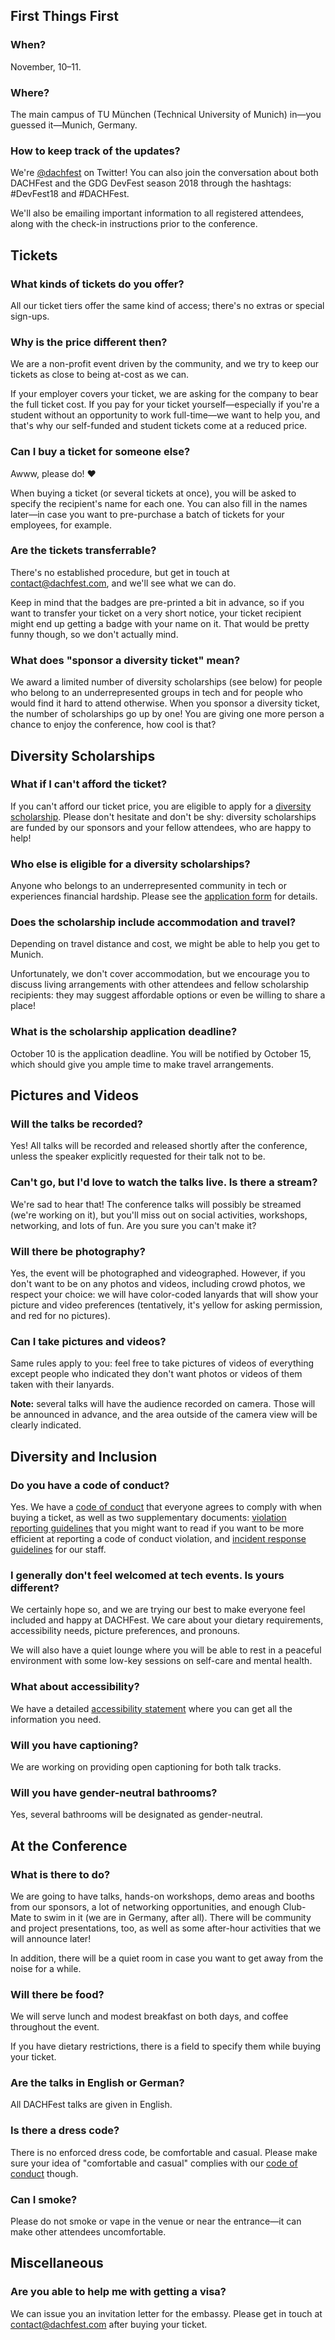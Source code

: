 ## First Things First

### When?

November, 10–11.

### Where?

The main campus of TU München (Technical University of Munich) in—you guessed it—Munich, Germany.

### How to keep track of the updates?

We're [@dachfest](https://twitter.com/dachfest) on Twitter! You can also join the conversation about both DACHFest and the GDG DevFest season 2018 through the hashtags: #DevFest18 and #DACHFest.

We'll also be emailing important information to all registered attendees, along with the check-in instructions prior to the conference.


## Tickets

### What kinds of tickets do you offer?

All our ticket tiers offer the same kind of access; there's no extras or special sign-ups.

### Why is the price different then?

We are a non-profit event driven by the community, and we try to keep our tickets as close to being at-cost as we can.

If your employer covers your ticket, we are asking for the company to bear the full ticket cost. If you pay for your ticket yourself—especially if you're a student without an opportunity to work full-time—we want to help you, and that's why our self-funded and student tickets come at a reduced price.

### Can I buy a ticket for someone else?

Awww, please do! ❤️

When buying a ticket (or several tickets at once), you will be asked to specify the recipient's name for each one. You can also fill in the names later—in case you want to pre-purchase a batch of tickets for your employees, for example.

### Are the tickets transferrable?

There's no established procedure, but get in touch at [contact@dachfest.com](mailto:contact@dachfest.com), and we'll see what we can do.

Keep in mind that the badges are pre-printed a bit in advance, so if you want to transfer your ticket on a very short notice, your ticket recipient might end up getting a badge with your name on it. That would be pretty funny though, so we don't actually mind.

### What does "sponsor a diversity ticket" mean?

We award a limited number of diversity scholarships (see below) for people who belong to an underrepresented groups in tech and for people who would find it hard to attend otherwise. When you sponsor a diversity ticket, the number of scholarships go up by one! You are giving one more person a chance to enjoy the conference, how cool is that?


## Diversity Scholarships

### What if I can't afford the ticket?

If you can't afford our ticket price, you are eligible to apply for a [diversity scholarship](https://docs.google.com/forms/d/e/1FAIpQLSfUErEWRxKJ4I9GJ3O3-QXeI8_SavoVxTS7jTj1Emv5OMdZgg/viewform). Please don't hesitate and don't be shy: diversity scholarships are funded by our sponsors and your fellow attendees, who are happy to help!

### Who else is eligible for a diversity scholarships?

Anyone who belongs to an underrepresented community in tech or experiences financial hardship. Please see the [application form](https://docs.google.com/forms/d/e/1FAIpQLSfUErEWRxKJ4I9GJ3O3-QXeI8_SavoVxTS7jTj1Emv5OMdZgg/viewform) for details.

### Does the scholarship include accommodation and travel?

Depending on travel distance and cost, we might be able to help you get to Munich.

Unfortunately, we don't cover accommodation, but we encourage you to discuss living arrangements with other attendees and fellow scholarship recipients: they may suggest affordable options or even be willing to share a place!

### What is the scholarship application deadline?

October 10 is the application deadline. You will be notified by October 15, which should give you ample time to make travel arrangements.


## Pictures and Videos

### Will the talks be recorded?

Yes! All talks will be recorded and released shortly after the conference, unless the speaker explicitly requested for their talk not to be.

### Can't go, but I'd love to watch the talks live. Is there a stream?

We're sad to hear that! The conference talks will possibly be streamed (we're working on it), but you'll miss out on social activities, workshops, networking, and lots of fun. Are you sure you can't make it?

### Will there be photography?

Yes, the event will be photographed and videographed. However, if you don't want to be on any photos and videos, including crowd photos, we respect your choice: we will have color-coded lanyards that will show your picture and video preferences (tentatively, it's yellow for asking permission, and red for no pictures).

### Can I take pictures and videos?

Same rules apply to you: feel free to take pictures of videos of everything except people who indicated they don't want photos or videos of them taken with their lanyards.

**Note:** several talks will have the audience recorded on camera. Those will be announced in advance, and the area outside of the camera view will be clearly indicated.


## Diversity and Inclusion

### Do you have a code of conduct?

Yes. We have a [code of conduct](/conduct) that everyone agrees to comply with when buying a ticket, as well as two supplementary documents: [violation reporting guidelines](/violation-reporting) that you might want to read if you want to be more efficient at reporting a code of conduct violation, and [incident response guidelines](/incident-response) for our staff.

### I generally don't feel welcomed at tech events. Is yours different?

We certainly hope so, and we are trying our best to make everyone feel included and happy at DACHFest. We care about your dietary requirements, accessibility needs, picture preferences, and pronouns.

We will also have a quiet lounge where you will be able to rest in a peaceful environment with some low-key sessions on self-care and mental health.

### What about accessibility?

We have a detailed [accessibility statement](/accessibility) where you can get all the information you need.

### Will you have captioning?

We are working on providing open captioning for both talk tracks.

### Will you have gender-neutral bathrooms?

Yes, several bathrooms will be designated as gender-neutral.


## At the Conference

### What is there to do?

We are going to have talks, hands-on workshops, demo areas and booths from our sponsors, a lot of networking opportunities, and enough Club-Mate to swim in it (we are in Germany, after all). There will be community and project presentations, too, as well as some after-hour activities that we will announce later!

In addition, there will be a quiet room in case you want to get away from the noise for a while.

### Will there be food?

We will serve lunch and modest breakfast on both days, and coffee throughout the event.

If you have dietary restrictions, there is a field to specify them while buying your ticket.

### Are the talks in English or German?

All DACHFest talks are given in English.

### Is there a dress code?

There is no enforced dress code, be comfortable and casual. Please make sure your idea of "comfortable and casual" complies with our [code of conduct](/conduct) though.

### Can I smoke?

Please do not smoke or vape in the venue or near the entrance—it can make other attendees uncomfortable.


## Miscellaneous

### Are you able to help me with getting a visa?

We can issue you an invitation letter for the embassy. Please get in touch at [contact@dachfest.com](mailto:contact@dachfest.com) after buying your ticket.
